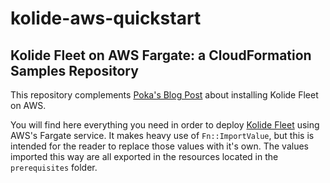 # kolide-aws-quickstart
## Kolide Fleet on AWS Fargate: a CloudFormation Samples Repository

This repository complements [Poka's Blog Post](https://medium.com/poka-techblog/kolide-fleet-on-aws-fargate-a-quick-start-guide-b77000025206) about installing Kolide Fleet on AWS.

You will find here everything you need in order to deploy [Kolide Fleet](https://www.kolide.co/) using AWS's Fargate service. It makes heavy use of `Fn::ImportValue`, but this is intended for the reader to replace those values with it's own. The values imported this way are all exported in the resources located in the `prerequisites` folder.
